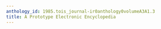 ```yaml
---
anthology_id: 1985.tois_journal-ir0anthology0volumeA3A1.3
title: A Prototype Electronic Encyclopedia
---
```

